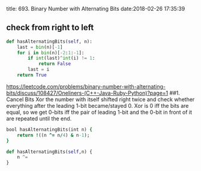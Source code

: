 title: 693. Binary Number with Alternating Bits
date:2018-02-26 17:35:39

## check from right to left
```python
def hasAlternatingBits(self, n):
    last = bin(n)[-1]
    for i in bin(n)[-2:1:-1]:
        if int(last)^int(i) != 1:
            return False
        last = i
    return True
```

https://leetcode.com/problems/binary-number-with-alternating-bits/discuss/108427/Oneliners-(C++-Java-Ruby-Python)?page=1
##1. Cancel Bits
Xor the number with itself shifted right twice and check whether everything after the leading 1-bit became/stayed 0. Xor is 0 iff the bits are equal, so we get 0-bits iff the pair of leading 1-bit and the 0-bit in front of it are repeated until the end.

```ruby
bool hasAlternatingBits(int n) {
    return !((n ^= n/4) & n-1);
}
```

```python
def hasAlternatingBits(self,n) {
    n ^=
}
```